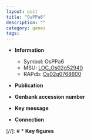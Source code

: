 ```yaml
---
layout: post
title: "OsPPa6"
description: ""
category: genes
tags: 
---
```


* **Information**  
    + Symbol: OsPPa6  
    + MSU: [LOC_Os02g52940](http://rice.uga.edu/cgi-bin/ORF_infopage.cgi?orf=LOC_Os02g52940)  
    + RAPdb: [Os02g0768600](http://rapdb.dna.affrc.go.jp/viewer/gbrowse_details/irgsp1?name=Os02g0768600)  

* **Publication**  

* **Genbank accession number**  

* **Key message**  

* **Connection**  

[//]: # * **Key figures**  


